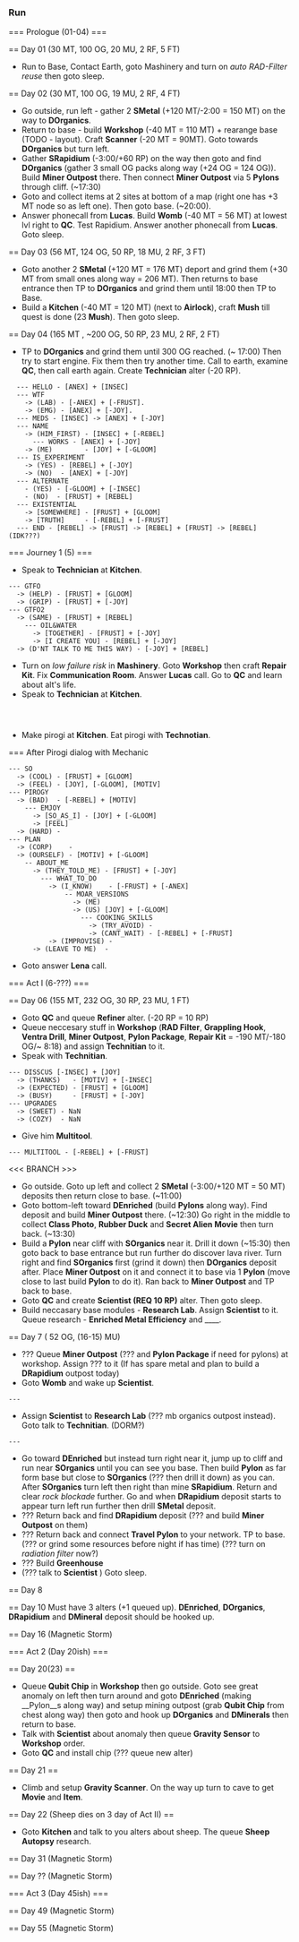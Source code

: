 ### Run
=== Prologue (01-04) === 

== Day 01 (30 MT, 100 OG, 20 MU, 2 RF, 5 FT)
- Run to Base, Contact Earth, goto Mashinery and turn on _auto RAD-Filter reuse_ then goto sleep.

== Day 02 (30 MT, 100 OG, 19 MU, 2 RF, 4 FT)
- Go outside, run left - gather 2 __SMetal__ (+120 MT/-2:00 = 150 MT) on the way to __DOrganics__.
- Return to base - build __Workshop__ (-40 MT = 110 MT) + rearange base (TODO - layout). Craft __Scanner__ (-20 MT = 90MT). Goto towards __DOrganics__ but turn left.
- Gather __SRapidium__ (-3:00/+60 RP) on the way then goto and find __DOrganics__ (gather 3 small OG packs along way (+24 OG = 124 OG)). Build __Miner Outpost__ there. Then connect __Miner Outpost__ via 5 __Pylons__ through cliff. (~17:30)
- Goto and collect items at 2 sites at bottom of a map (right one has +3 MT node so as left one). Then goto base. (~20:00).
- Answer phonecall from __Lucas__. Build __Womb__ (-40 MT = 56 MT) at lowest lvl right to __QC__. Test Rapidium. Answer another phonecall from __Lucas__. Goto sleep.

== Day 03 (56 MT, 124 OG, 50 RP, 18 MU, 2 RF, 3 FT)
- Goto another 2 __SMetal__ (+120 MT = 176 MT) deport and grind them (+30 MT from small ones along way = 206 MT). Then returns to base entrance then TP to __DOrganics__ and grind them until 18:00 then TP to Base.
- Build a __Kitchen__ (-40 MT = 120 MT) (next to __Airlock__), craft __Mush__ till quest is done (23 __Mush__). Then goto sleep.

== Day 04 (165 MT , ~200 OG, 50 RP, 23 MU, 2 RF, 2 FT)
- TP to __DOrganics__ and grind them until 300 OG reached. (~ 17:00) Then try to start engine. Fix them then try another time. Call to earth, examine __QC__, then call earth again. Create __Technician__ alter (-20 RP).

```
  --- HELLO - [ANEX] + [INSEC]
  --- WTF
    -> (LAB) - [-ANEX] + [-FRUST].
    -> (EMG) - [ANEX] + [-JOY].
  --- MEDS - [INSEC] -> [ANEX] + [-JOY]
  --- NAME
    -> (HIM_FIRST) - [INSEC] + [-REBEL]
      --- WORKS - [ANEX] + [-JOY] 
    -> (ME)        - [JOY] + [-GLOOM]
  --- IS_EXPERIMENT
    -> (YES) - [REBEL] + [-JOY]
    -> (NO)  - [ANEX] + [-JOY]
  --- ALTERNATE
    - (YES) - [-GLOOM] + [-INSEC]
    - (NO)  - [FRUST] + [REBEL]
  --- EXISTENTIAL
    -> [SOMEWHERE] - [FRUST] + [GLOOM]
    -> [TRUTH]     - [-REBEL] + [-FRUST]
  --- END - [REBEL] -> [FRUST] -> [REBEL] + [FRUST] -> [REBEL] (IDK???)
```

=== Journey 1 (5) ===
- Speak to __Technician__ at __Kitchen__.

```
--- GTFO
  -> (HELP) - [FRUST] + [GLOOM]
  -> (GRIP) - [FRUST] + [-JOY]
--- GTFO2
  -> (SAME) - [FRUST] + [REBEL]
    --- OIL&WATER
      -> [TOGETHER] - [FRUST] + [-JOY]
      -> [I CREATE YOU] - [REBEL] + [-JOY]
  -> (D'NT TALK TO ME THIS WAY) - [-JOY] + [REBEL]
```

- Turn on _low failure risk_ in __Mashinery__. Goto __Workshop__ then craft __Repair Kit__. Fix __Communication Room__. Answer __Lucas__ call. Go to __QC__ and learn about alt's life.
- Speak to __Technician__ at __Kitchen__.

```



```

- Make pirogi at __Kitchen__. Eat pirogi with __Technotian__.

=== After Pirogi dialog with Mechanic 
```
--- SO
  -> (COOL) - [FRUST] + [GLOOM]
  -> (FEEL) - [JOY], [-GLOOM], [MOTIV]
--- PIROGY
  -> (BAD)  - [-REBEL] + [MOTIV]
    --- EMJOY
      -> [SO_AS_I] - [JOY] + [-GLOOM]
      -> [FEEL]
  -> (HARD) -
--- PLAN
  -> (CORP)    - 
  -> (OURSELF) - [MOTIV] + [-GLOOM]
    -- ABOUT_ME
      -> (THEY_TOLD_ME) - [FRUST] + [-JOY]
        --- WHAT_TO_DO
          -> (I_KNOW)    - [-FRUST] + [-ANEX]
              -- MOAR_VERSIONS
                -> (ME)
                -> (US) [JOY] + [-GLOOM]
                  --- COOKING_SKILLS
                    -> (TRY_AVOID) -
                    -> (CANT_WAIT) - [-REBEL] + [-FRUST]
          -> (IMPROVISE) - 
      -> (LEAVE TO ME)  -
```
  
- Goto answer __Lena__ call.

=== Act I (6-???) ===

== Day 06 (155 MT, 232 OG, 30 RP, 23 MU, 1 FT)
- Goto __QC__ and queue __Refiner__ alter. (-20 RP = 10 RP)
- Queue neccesary stuff in __Workshop__ (__RAD Filter__, __Grappling Hook__, __Ventra Drill__,  __Miner Outpost__, __Pylon Package__, __Repair Kit__ = -190 MT/-180 OG/~ 8:18) and assign __Technitian__ to it.
- Speak with __Technitian__.

```
--- DISSCUS [-INSEC] + [JOY]
  -> (THANKS)   - [MOTIV] + [-INSEC]
  -> (EXPECTED) - [FRUST] + [GLOOM]
  -> (BUSY)     - [FRUST] + [-JOY]
--- UPGRADES
  -> (SWEET) - NaN
  -> (COZY)  - NaN
```
- Give him __Multitool__.
```
--- MULTITOOL - [-REBEL] + [-FRUST]

```
<<< BRANCH >>>
- Go outside. Goto up left and collect 2 __SMetal__ (-3:00/+120 MT = 50 MT) deposits then return close to base. (~11:00)
- Goto bottom-left toward __DEnriched__ (build __Pylons__ along way). Find deposit and build __Miner Outpost__ there. (~12:30) Go right in the middle to collect  __Class Photo__, __Rubber Duck__ and __Secret Alien Movie__ then turn back. (~13:30)
- Build a __Pylon__ near cliff with __SOrganics__ near it. Drill it down (~15:30) then goto back to base entrance but run further do discover lava river. Turn right and find __SOrganics__ first (grind it down) then __DOrganics__ deposit after. Place __Miner Outpost__ on it and connect it to base via 1 __Pylon__ (move close to last build __Pylon__ to do it). Ran back to __Miner Outpost__ and TP back to base.
- Goto __QC__ and create __Scientist (REQ 10 RP)__ alter. Then goto sleep.
- Build neccasary base modules - __Research Lab__. Assign __Scientist__ to it. Queue research - __Enriched Metal Efficiency__ and ____.

== Day 7 (  52 OG, (16-15) MU)
- ??? Queue __Miner Outpost__ (??? and __Pylon Package__ if need for pylons) at workshop. Assign ??? to it (If has spare metal and plan to build a __DRapidium__ outpost today)
- Goto __Womb__ and wake up __Scientist__.  

```
--- 

```

- Assign __Scientist__ to __Research Lab__ (??? mb organics outpost instead). Goto talk to __Technitian__. (DORM?)

```
---

```

- Go toward __DEnriched__ but instead turn right near it, jump up to cliff and run near __SOrganics__ until you can see you base. Then build __Pylon__ as far form base but close to __SOrganics__ (??? then drill it down) as you can. After __SOrganics__ turn left then right than mine __SRapidium__. Return and clear _rock blockade_ further. Go and when __DRapidium__ deposit starts to appear turn left run further then drill __SMetal__ deposit.
- ??? Return back and find __DRapidium__ deposit (??? and build __Miner Outpost__ on them)
- ??? Return back and connect __Travel Pylon__ to your network. TP to base. (??? or grind some resources before night if has time) (??? turn on _radiation filter_ now?)
- ??? Build __Greenhouse__
- (??? talk to __Scientist__ ) Goto sleep.

== Day 8

== Day 10
Must have 3 alters (+1 queued up).
__DEnriched__, __DOrganics__, __DRapidium__ and __DMineral__ deposit should be hooked up.

== Day 16 (Magnetic Storm)

=== Act 2 (Day 20ish) ===

== Day 20(23) ==
- Queue __Qubit Chip__ in __Workshop__ then go outside. Goto see great anomaly on left then turn around and goto __DEnriched__ (making __Pylon__s along way) and setup mining outpost (grab __Qubit Chip__ from chest along way) then goto and hook up __DOrganics__ and __DMinerals__ then return to base.
- Talk with __Scientist__ about anomaly then queue __Gravity Sensor__ to __Workshop__ order.
- Goto __QC__ and install chip (??? queue new alter)

== Day 21 ==
- Climb and setup __Gravity Scanner__. On the way up turn to cave to get __Movie__ and __Item__.

== Day 22 (Sheep dies on 3 day of Act II) ==
- Goto __Kitchen__ and talk to you alters about sheep. The queue __Sheep Autopsy__ research.

== Day 31 (Magnetic Storm)

== Day ?? (Magnetic Storm)

=== Act 3 (Day 45ish) ===

== Day 49 (Magnetic Storm)

== Day 55 (Magnetic Storm)



